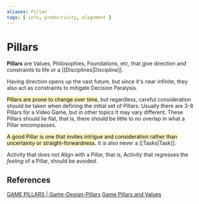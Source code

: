 ```yaml
---
aliases: Pillar
tags: [ info, productivity, alignment ]
---
```

# Pillars
**Pillars** are Values, Philosophies, Foundations, etc, that give direction and constraints to life or a [[Disciplines|Discipline]]. 

Having direction opens up the vast future, but since it's near infinite, they also act as constraints to mitigate Decision Paralysis.

<mark style="background: #FFF3A3A6;">Pillars are prone to change over time</mark>, but regardless, careful consideration should be taken when defining the initial set of Pillars. Usually there are 3-8 Pillars for a Video Game, but in other topics it may vary different. These Pillars should lie flat, that is, there should be little to no overlap in what a Pillar encompasses.

<mark style="background: #FFF3A3A6;">A good Pillar is one that invites intrigue and consideration rather than uncertainty or straight-forwardness</mark>. It is also never a [[Tasks|Task]].

Activity that does not Align with a Pillar, that is, Activity that regresses the *feeling* of a Pillar, should be avoided.

## References
[GAME PILLARS | Game-Design-Pillars](https://orioldedios.github.io/Game-Design-Pillars/)
[Game Pillars and Values](https://www.charliecleveland.com/game-pillars/)
